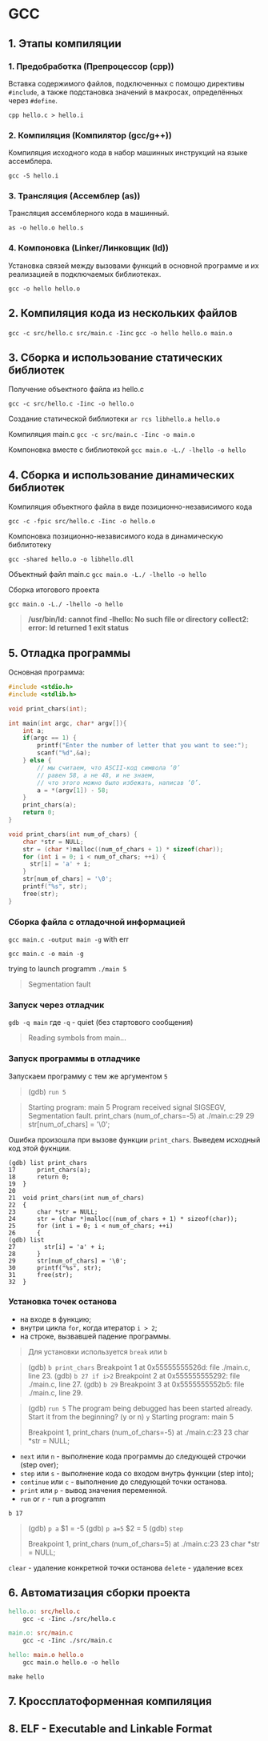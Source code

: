 # GCC

## 1. Этапы компиляции

### 1. Предобработка (Препроцессор (cpp))
Вставка содержимого файлов, подключенных с помощю директивы `#include`, а также подстановка значений в макросах, определённых через `#define`.

`cpp hello.c > hello.i`

### 2. Компиляция (Компилятор (gcc/g++))
Компиляция исходного кода в набор машинных инструкций на языке ассемблера.

`gcc -S hello.i`

### 3. Трансляция (Ассемблер (as))
Трансляция  ассемблерного кода в машинный.

`as -o hello.o hello.s`

### 4. Компоновка (Linker/Линковщик (ld))
Установка связей между вызовами функций в основной программе и их реализацией в подключаемых библиотеках.

`gcc -o hello hello.o`

## 2. Компиляция кода из нескольких файлов
`gcc -c src/hello.c src/main.c -Iinc`
`gcc -o hello hello.o main.o`

## 3. Сборка и использование статических библиотек
Получение объектного файла из hello.c

`gcc -c src/hello.c -Iinc -o hello.o`

Создание статической библиотеки
`ar rcs libhello.a hello.o`

Компиляция main.c
`gcc -c src/main.c -Iinc -o main.o`

Компоновка вместе с библиотекой
`gcc main.o -L./ -lhello -o hello`

## 4. Сборка и использование динамических библиотек
Компиляция объектного файла в виде позиционно-независимого кода

`gcc -c -fpic src/hello.c -Iinc -o hello.o`

Компоновка позиционно-независимого кода в динамическую библитотеку

`gcc -shared hello.o -o libhello.dll`

Объектный файл main.c
`gcc main.o -L./ -lhello -o hello`

Сборка итогового проекта

`gcc main.o -L./ -lhello -o hello`


>**/usr/bin/ld: cannot find -lhello: No such file or directory**
>**collect2: error: ld returned 1 exit status**

## 5. Отладка программы
Основная программа:
```c
#include <stdio.h>
#include <stdlib.h>

void print_chars(int);

int main(int argc, char* argv[]){
    int a;
    if(argc == 1) {
        printf("Enter the number of letter that you want to see:");
        scanf("%d",&a);
    } else {
        // мы считаем, что ASCII-код символа ‘0’
        // равен 58, а не 48, и не знаем,
        // что этого можно было избежать, написав ‘0’.
        a = *(argv[1]) - 58;
    }
    print_chars(a);
    return 0;
}

void print_chars(int num_of_chars) {
    char *str = NULL;
    str = (char *)malloc((num_of_chars + 1) * sizeof(char));
    for (int i = 0; i < num_of_chars; ++i) {
      str[i] = 'a' + i;
    }
    str[num_of_chars] = '\0';
    printf("%s", str);
    free(str);
}
```

### Сборка файла с отладочной информацией
`gcc main.c -output main -g` with err

`gcc main.c -o main -g`

trying to launch programm
`./main 5`
>Segmentation fault

### Запуск через отладчик
`gdb -q main` где `-q` - quiet (без стартового сообщения)

>Reading symbols from main...

### Запуск программы в отладчике
Запускаем программу с тем же аргументом `5`
> (gdb) `run 5`

>Starting program: main 5
>Program received signal SIGSEGV, Segmentation fault.
>print_chars (num_of_chars=-5) at ./main.c:29
>29	    str[num_of_chars] = '\0';

Ошибка произошла при вызове функции `print_chars`. Выведем исходный код этой фукнции.
```
(gdb) list print_chars
17	    print_chars(a);
18	    return 0;
19	}
20	
21	void print_chars(int num_of_chars)
22	{
23	    char *str = NULL;
24	    str = (char *)malloc((num_of_chars + 1) * sizeof(char));
25	    for (int i = 0; i < num_of_chars; ++i)
26	    {
(gdb) list
27	      str[i] = 'a' + i;
28	    }
29	    str[num_of_chars] = '\0';
30	    printf("%s", str);
31	    free(str);
32	}
```

### Установка точек останова
* на входе в функцию;
* внутри цикла `for`, когда итератор `i > 2`;
* на строке, вызвавшей падение программы.

>Для установки используется `break` или `b`


>(gdb) `b print_chars`
>Breakpoint 1 at 0x55555555526d: file ./main.c, line 23.
>(gdb) `b 27 if i>2`
>Breakpoint 2 at 0x555555555292: file ./main.c, line 27.
>(gdb) `b 29`
>Breakpoint 3 at 0x5555555552b5: file ./main.c, line 29.

>(gdb) `run 5`
>The program being debugged has been started already.
>Start it from the beginning? (y or n) `y`
>Starting program: main 5
>
>Breakpoint 1, print_chars (num_of_chars=-5) at ./main.c:23
>23	    char *str = NULL;

* `next`     или `n` - выполнение кода программы до следующей строчки (step over);
* `step`     или `s` - выполнение кода со входом внутрь функции (step into);
* `continue` или `c` - выполнение до следующей точки останова.
* `print`    или `p` - вывод значения переменной.
* `run` or `r` - run a programm

`b 17`

>(gdb) `p a`
>\$1 = -5
>(gdb) `p a=5`
>\$2 = 5
>(gdb) `step`
>
>Breakpoint 1, print_chars (num_of_chars=5) at ./main.c:23
>23	    char *str = NULL;

`clear` - удаление конкретной точки останова
`delete` - удаление всех
## 6. Автоматизация сборки проекта

```makefile
hello.o: src/hello.c
	gcc -c -Iinc ./src/hello.c

main.o: src/main.c
	gcc -c -Iinc ./src/main.c

hello: main.o hello.o
	gcc main.o hello.o -o hello
```
`make hello`
## 7. Кроссплатоформенная компиляция

## 8. ELF - Executable and Linkable Format